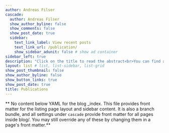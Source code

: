 ```yaml
---
author: Andreas Filser
cascade:
  author: Andreas Filser
  show_author_byline: false
  show_comments: false
  show_post_date: true
  sidebar:
    text_link_label: View recent posts
    text_link_url: /publication/
    show_sidebar_adunit: false # show ad container
sidebar_left: true  
description: "Click on the title to read the abstract<br>You can find a full condensed publications list [here](/publication_list) <br> and find me on [Google Scholar <i class='ai ai-google-scholar'></i>](https://scholar.google.de/citations?user=vP7topAAAAAJ)"
layout: list # list, list-sidebar, list-grid
show_post_thumbnail: false
show_author_byline: false 
show_button_links: true
show_post_date: true
title: Publications
---
```


** No content below YAML for the blog _index. This file provides front matter for the listing page layout and sidebar content. It is also a branch bundle, and all settings under `cascade` provide front matter for all pages inside blog/. You may still override any of these by changing them in a page's front matter.**
